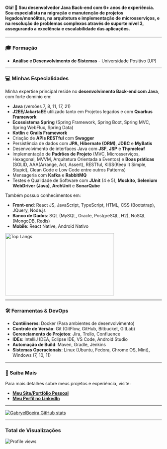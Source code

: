 #### Olá! 👋 Sou desenvolvedor **Java Back-end** com **6+ anos de experiência**. Sou especialista na **migração e manutenção de projetos legados/monólitos**, na arquitetura e implementação de **microsserviços**, e na resolução de problemas complexos através de **suporte nível 3**, assegurando a excelência e escalabilidade das aplicações.

---

### 🎓 Formação

* **Análise e Desenvolvimento de Sistemas** - Universidade Positivo (UP)

---

### 💻 Minhas Especialidades

Minha expertise principal reside no **desenvolvimento Back-end com Java**, com forte domínio em:

* **Java** (versões 7, 8, 11, 17, 21)
* **J2EE/JakartaEE** utilizado tanto em Projetos legados e com **Quarkus Framework**
* **Ecossistema Spring** (Spring Framework, Spring Boot, Spring MVC, Spring WebFlux, Spring Data)
* **Kotlin** e **Grails Framework**
* Criação de **APIs RESTful** com **Swagger**
* Persistência de dados com **JPA**, **Hibernate (ORM)**, **JDBC** e **MyBatis** 
* Desenvolvimento de interfaces Java com **JSF**, **JSP** e **Thymeleaf**
* Implementação de **Padrões de Projeto** (MVC, Microsserviços, Hexagonal, MVVM, Arquitetura Orientada a Eventos) e **Boas práticas** (SOLID, AAA(Arrange, Act, Assert), RESTful, KISS(Keep It Simple, Stupid), Clean Code e Low Code entre outros Patterns)
* Mensageria com **Kafka** e **RabbitMQ**
* Testes e Qualidade de Software com **JUnit** (4 e 5), **Mockito**, **Selenium WebDriver (Java)**, **ArchUnit** e **SonarQube**

Também possuo conhecimentos em:

* **Front-end**: React JS, JavaScript, TypeScript, HTML, CSS (Bootstrap), JQuery, Node.js
* **Banco de Dados**: SQL (MySQL, Oracle, PostgreSQL, H2), NoSQL (MongoDB, Redis)
* **Mobile**: React Native, Android Nativo

<a href="https://github.com/GabryelBoeira">
  <img src="https://github-readme-stats.vercel.app/api/top-langs/?username=GabryelBoeira&layout=compact"  width="350" height="200" alt="Top Langs">
</a>

---

### 🛠️ Ferramentas & DevOps

* **Contêineres**: Docker (Para ambientes de desenvolvimento)
* **Controle de Versão**: Git (GitFlow, GitHub, Bitbucket, GitLab)
* **Gerenciamento de Projetos**: Jira, Trello, Confluence 
* **IDEs**: IntelliJ IDEA, Eclipse IDE, VS Code, Android Studio
* **Automação de Build**: Maven, Gradle, Jenkins 
* **Sistemas Operacionais**: Linux (Ubuntu, Fedora, Chrome OS, Mint), Windows (7, 10, 11)

---

### 🔗 Saiba Mais

Para mais detalhes sobre meus projetos e experiência, visite:

* [**Meu Site/Portfólio Pessoal**](https://gabryelboeira.github.io/)
* [**Meu Perfil no LinkedIn**](https://www.linkedin.com/in/gabryel-boeira/)

---

[![GabryelBoeira GitHub stats](https://github-readme-stats.vercel.app/api?username=GabryelBoeira&hide=contribs&rank_icon=github&show_icons=true)](https://github.com/GabryelBoeira)

---

### Total de Visualizações

![Profile views](https://profile-counter.deno.dev/GabryelBoeira/count.svg)
